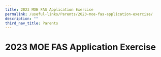 ```yaml
---
title: 2023 MOE FAS Application Exercise
permalink: /useful-links/Parents/2023-moe-fas-application-exercise/
description: ""
third_nav_title: Parents
---
```

# 2023 MOE FAS Application Exercise
